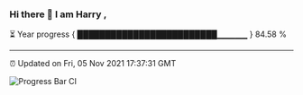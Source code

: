 ### Hi there 👋 I am Harry , 

⏳ Year progress { █████████████████████████▁▁▁▁▁ } 84.58 %

---

⏰ Updated on Fri, 05 Nov 2021 17:37:31 GMT

![Progress Bar CI](https://github.com/duykhang68/duykhang68/workflows/Progress%20Bar%20CI/badge.svg)
